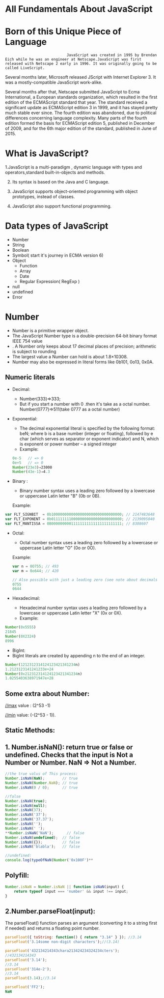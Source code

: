 # All Fundamentals About JavaScript

# Born of this Unique Piece of Language

                                JavaScript was created in 1995 by Brendan Eich while he was an engineer at Netscape.JavaScript was first released with Netscape 2 early in 1996. It was originally going to be called LiveScript.

Several months later, Microsoft released JScript with Internet Explorer 3. It was a mostly-compatible JavaScript work-alike. 

Several months after that, Netscape submitted JavaScript to Ecma International, a European standards organization, which resulted in the first edition of the ECMAScript standard that year. The standard received a significant update as ECMAScript edition 3 in 1999, and it has stayed pretty much stable ever since. The fourth edition was abandoned, due to political differences concerning language complexity. Many parts of the fourth edition formed the basis for ECMAScript edition 5, published in December of 2009, and for the 6th major edition of the standard, published in June of 2015.

# What is JavaScript?

1.JavaScript is a multi-paradigm , dynamic language with types and operators,standard built-in-objects and methods.

2. Its syntax is based on the Java and C language. 

3. JavaScript supports object-oriented programming with object prototypes, instead of classes.

4. JavaScript also support functional programming.

# Data types of JavaScript

- Number
- String
- Boolean
- Symbol( start it's journey in ECMA version 6)
- Object
    - Function
    - Array
    - Date
    - Regular Expression( RegExp )
- null
- undefined
- Error

# Number

- Number is a primitive wrapper object.
- The JavaScript Number type is a double-precision 64-bit binary format IEEE 754 value
- . A Number only keeps about 17 decimal places of precision; arithmetic is subject to rounding
- The largest value a Number can hold is about 1.8×10308.
- Number may also be expressed in literal forms like 0b101, 0o13, 0x0A.

## Numeric literals

- Decimal:
    - Number(333)⇒333;
    - But if you start a number with 0 .then it's take as a octal number. Number(0777)⇒511(take 0777 as a octal number)
- Exponential:
    - The decimal exponential literal is specified by the following format: beN; where b is a base number (integer or floating), followed by e char (which serves as separator or exponent indicator) and N, which is exponent or power number – a signed integer
    - Example:

    ```jsx
    0e-5   // => 0
    0e+5   // => 0
    Number(23e3)⇒23000
    Number(43e-1)⇒4.3
    ```

- Binary :
    - Binary number syntax uses a leading zero followed by a lowercase or uppercase Latin letter "B" (0b or 0B).

    Example:

```jsx
var FLT_SIGNBIT  = 0b10000000000000000000000000000000; // 2147483648
var FLT_EXPONENT = 0b01111111100000000000000000000000; // 2139095040
var FLT_MANTISSA = 0B00000000011111111111111111111111; // 8388607
```

- Octal:
    - Octal number syntax uses a leading zero followed by a lowercase or uppercase Latin letter "O" (0o or 0O).

    Example:

    ```jsx
    var n = 0O755; // 493
    var m = 0o644; // 420

    // Also possible with just a leading zero (see note about decimals above)
    0755
    0644
    ```

- Hexadecimal:
    - Hexadecimal number syntax uses a leading zero followed by a lowercase or uppercase Latin letter "X" (0x or 0X).
    - Example:

```jsx
Number(0x5555)
21845
Number(0X2324)
8996
```

 

- BigInt:
- BigInt literals are created by appending n to the end of an integer.

```jsx
Number(1212312314124123421341234n)
1.2123123141241233e+24
Number(0x212312314124123421341234n)
1.0255403638971947e+28
```

## Some extra about Number:

[//max](//max) value : (2^53 -1)

[//min](//min) value: (-(2^53 - 1)).

## Static Methods:

## 1. Number.isNaN(): return true or false or undefined. Checks that the input is Not a Number or Number. NaN ⇒ Not a Number.

```jsx
//the true valus of This process:
Number.isNaN(NaN);        // true
Number.isNaN(Number.NaN); // true
Number.isNaN(0 / 0);      // true

//false
Number.isNaN(true);
Number.isNaN(null);
Number.isNaN(37);
Number.isNaN('37');
Number.isNaN('37.37');
Number.isNaN('');
Number.isNaN(' ');
**Number.isNaN('NaN');      // false
Number.isNaN(undefined);  // false
Number.isNaN({});         // false
Number.isNaN('blabla');   // false

//undefined:
console.log(typeOfNaN(Number('0x100F')**

```

 

## Polyfill:

```jsx
Number.isNaN = Number.isNaN || function isNaN(input) {
    return typeof input === 'number' && input !== input;
}
```

                  

## 2.Number.parseFloat(input):

The parseFloat() function parses an argument (converting it to a string first if needed) and returns a floating point number.

```jsx
parseFloat({ toString: function() { return "3.14" } }); //3.14
parseFloat('3.14some non-digit characters');//(3.14)

parseFloat('432134214343chara213424234324234cters');
//432134214343
parseFloat('3.14');
//3.14
parseFloat('314e-2');
//3.14
parseFloat(3.14);//3.14

parseFloat('FF2');
NaN
```

##
